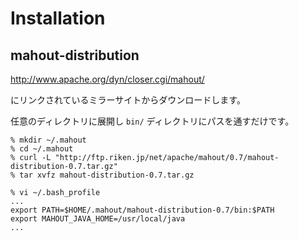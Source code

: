 # Installation

## mahout-distribution

<http://www.apache.org/dyn/closer.cgi/mahout/>

にリンクされているミラーサイトからダウンロードします。

任意のディレクトリに展開し `bin/` ディレクトリにパスを通すだけです。

    % mkdir ~/.mahout
    % cd ~/.mahout
    % curl -L "http://ftp.riken.jp/net/apache/mahout/0.7/mahout-distribution-0.7.tar.gz"
    % tar xvfz mahout-distribution-0.7.tar.gz

    % vi ~/.bash_profile
    ...
    export PATH=$HOME/.mahout/mahout-distribution-0.7/bin:$PATH
    export MAHOUT_JAVA_HOME=/usr/local/java
    ...
